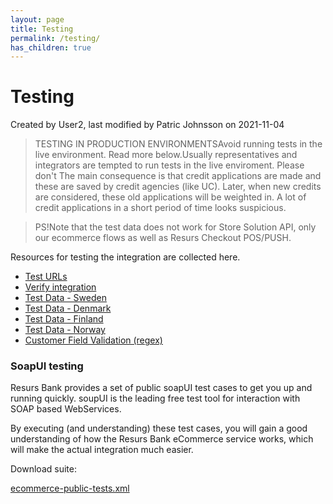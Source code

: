 ```yaml
---
layout: page
title: Testing
permalink: /testing/
has_children: true
---
```



# Testing 
Created by User2, last modified by Patric Johnsson on 2021-11-04
> TESTING IN PRODUCTION ENVIRONMENTSAvoid running tests in the live
> environment. Read more below.Usually representatives and integrators
> are tempted to run tests in the live enviroment. Please don't The main
> consequence is that credit applications are made and these are saved
> by credit agencies (like UC). Later, when new credits are considered,
> these old applications will be weighted in. A lot of credit
> applications in a short period of time looks suspicious.  

> PS!Note that the test data does not work for Store Solution API, only
> our ecommerce flows as well as Resurs Checkout POS/PUSH.

Resources for testing the integration are collected here.

- [Test URLs](test-urls)
- [Verify integration](verify-integration)
- [Test Data - Sweden](test-data---sweden)
- [Test Data - Denmark](test-data---denmark)
- [Test Data - Finland](test-data---finland)
- [Test Data - Norway](test-data---norway)
- [Customer Field Validation (regex)](32833653)

### SoapUI testing
Resurs Bank provides a set of public soapUI test cases to get you up and
running quickly. soupUI is the leading free test tool for interaction
with SOAP based WebServices.

By executing (and understanding) these test cases, you will gain a good
understanding of how the Resurs Bank eCommerce service works, which will
make the actual integration much easier.

Download suite:

[ecommerce-public-tests.xml](../../attachments/327817/6520981.xml)  

